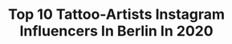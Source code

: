---
title: Top 10 Tattoo-Artists Instagram Influencers In Berlin In 2020
description: >-
  Find top tattoo-artists Instagram influencers in Berlin in 2020. Most popular hashtags: #tattoo #tattooartist #berlin #tattoos.
platform: Instagram
hits: 70
text_top: Analyze the most popular Instagram profiles on inBeat.
text_bottom: Our search engine has 70 Instagram influencers like this in Berlin, Germany for you to contact.
profiles:
  - username: "gullsahkaraca"
    fullname: >-
      •Gülşah KARACA•
    bio: >-
      Tattoo Artist/Biologist based in #Berlin @noiiaberlin No DM pls and DO NOT COPY🙏🏻 💌•hello@gulsahkaraca.com• • Sponsored by @radiantcolorsink •
    location: "Germany"
    followers: 59266
    engagement: 260
    commentsToLikes: 0.024188
    id: ck6ubk32ta1ny0j71yt21h3b4
    verified: false
    hashtags: "#nature, #floraltattoo, #lake, #tattrx"
  - username: "rachainsworth"
    fullname: >-
      ❈ Rachael Ainsworth ❈
    bio: >-
      Bookings closed — My studio @lagrainetattoo Regular guest @southcitymarket — ↓ For booking updates ↓
    location: "Germany"
    followers: 54315
    engagement: 356
    commentsToLikes: 0.020940
    id: ck9we9ktwj9zs0j78b7a2fz9r
    verified: false
    hashtags: "#botanicaltattoo, #linetattoo, #geometrictattoo, #leaftattoo"
  - username: "club_garcon_ttt"
    fullname: >-
      𝙻𝚒𝚜𝚊 | 𝚅𝚊𝚍𝚎𝚛𝚜𝚍𝚢𝚎 | 𝙱𝙴𝚁𝙻𝙸𝙽
    bio: >-
      Bookings open for BERLIN
    location: "Germany"
    followers: 14451
    engagement: 492
    commentsToLikes: 0.011941
    id: ck5hcklydik2l0i11g7qeu23b
    verified: false
    hashtags: "#skinartmag, #tattoosociety, #inkedlife, #tattoocollection"
  - username: "albareyk"
    fullname: >-
      Tattoo Artist Berlin ✨
    bio: >-
      @inthenameofrey 🌜BERLIN @unikat_berlin 🌛 Booking September and October in Berlin. Please no DM for booking use the form here⬇️
    location: "Germany"
    followers: 18857
    engagement: 235
    commentsToLikes: 0.009543
    id: ckap1qx8ovqgw0i78zprhu99a
    verified: false
    hashtags: "#berlintattoo, #illustration, #berlin, #tattooideas"
  - username: "dotstolines"
    fullname: >-
      Chaim Machlev
    bio: >-
      Tattoo Artist • Designer Berlin • Los Angeles
    location: "Germany"
    followers: 502609
    engagement: 75
    commentsToLikes: 0.025322
    id: ck6tp4lyzht040j71iarm4dm9
    verified: true
    hashtags: "#oldnewspaper, #art, #tattoo, #girlswithtattoos"
  - username: "tattoo_hasso"
    fullname: >-
      TATTOO ARTIST FROM BERLIN📍
    bio: >-
      Potsdamer Str. 161 10783 Berlin/Schöneberg ❌TERMINANFRAGEN NUR ÜBER INSTAGRAM❌
    location: "Germany"
    followers: 25091
    engagement: 544
    commentsToLikes: 0.022724
    id: ck5bzpxfbrmex0i11a3j57dfw
    verified: false
    hashtags: "#62, #berlin, #zu, #alia"
  - username: "let.the.nipples.shine"
    fullname: >-
      let the n!pples shine
    bio: >-
      📍Berlin, #friedrichshain 📷 #photography project supporting no bra freedom. Scouting, photography & project by IC. 📨 #model applications are welcome.
    location: "Germany"
    followers: 36424
    engagement: 322
    commentsToLikes: 0.008416
    id: ckap6ochwgqwm0i78s4uia5iu
    verified: false
    hashtags: "#freethenipplemovement, #piercing, #warschauerstrasse, #nikondeutschland"
  - username: "photography_groeppner_r"
    fullname: >-
      Reiner G AN Fotografie
    bio: >-
      Hobbyfotograf aus Winnenden/Stuttgart Tfp möglich bei cooler Idee
    location: "Germany"
    followers: 13481
    engagement: 484
    commentsToLikes: 0.056051
    id: ck5bvc2v8jdf40i11g8enkfqx
    verified: false
    hashtags: "#photooftheday, #picoftheday, #blondiegirl, #tattoogirl"
  - username: "sin_genia"
    fullname: >-
      GENIA SIN
    bio: >-
      • in Berlin • For any questions please send me an email 💌FOREVGENIASIN@GMAIL.COM💌
    location: "Germany"
    followers: 27643
    engagement: 387
    commentsToLikes: 0.011823
    id: ck15uh02jn5330i19j59b52kt
    verified: false
    hashtags: "#kwadronproteam, #tattoomarket, #tattoos, #flowerpower"
  - username: "konstantin_siegel"
    fullname: >-
      Konstantin Siegel
    bio: >-
      📍Berlin, Germany 🖌Botanical Fineline Tattoo 💰business inquiries: contact@konstantinsiegel.com ⬇️PRINTS•APPOINTMENTS •MERCH⬇️
    location: "Germany"
    followers: 24112
    engagement: 498
    commentsToLikes: 0.023063
    id: ck5hko9amisco0i11k4o4gobn
    verified: false
    hashtags: "#tattooartist, #floralillustration, #konstantinsiegel, #singleneedletattoo"
---